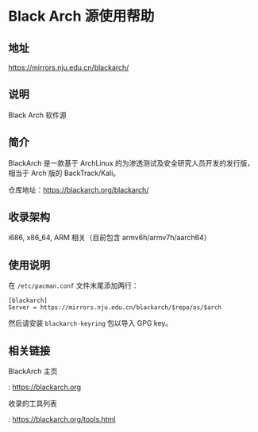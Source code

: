 # Black Arch 源使用帮助

## 地址

<https://mirrors.nju.edu.cn/blackarch/>

## 说明

Black Arch 软件源

## 简介

BlackArch 是一款基于 ArchLinux
的为渗透测试及安全研究人员开发的发行版，相当于 Arch 版的
BackTrack/Kali。

仓库地址：https://blackarch.org/blackarch/

## 收录架构

i686, x86_64, ARM 相关（目前包含 armv6h/armv7h/aarch64）

## 使用说明

在 `/etc/pacman.conf`  文件末尾添加两行：

    [blackarch]
    Server = https://mirrors.nju.edu.cn/blackarch/$repo/os/$arch

然后请安装 `blackarch-keyring` 包以导入 GPG key。

## 相关链接

BlackArch 主页

:   <https://blackarch.org>

收录的工具列表

:   <https://blackarch.org/tools.html>
